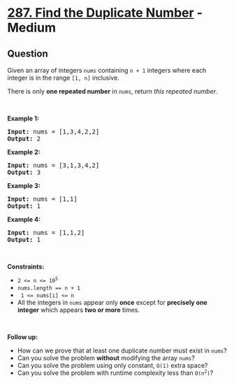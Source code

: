 # [287. Find the Duplicate Number](https://leetcode.com/problems/find-the-duplicate-number/) - Medium

## Question

Given an array of integers `` nums `` containing&nbsp;`` n + 1 `` integers where each integer is in the range `` [1, n] `` inclusive.

There is only __one repeated number__ in `` nums ``, return _this&nbsp;repeated&nbsp;number_.

&nbsp;

__Example 1:__

<pre><strong>Input:</strong> nums = [1,3,4,2,2]
<strong>Output:</strong> 2
</pre>

__Example 2:__

<pre><strong>Input:</strong> nums = [3,1,3,4,2]
<strong>Output:</strong> 3
</pre>

__Example 3:__

<pre><strong>Input:</strong> nums = [1,1]
<strong>Output:</strong> 1
</pre>

__Example 4:__

<pre><strong>Input:</strong> nums = [1,1,2]
<strong>Output:</strong> 1
</pre>

&nbsp;

__Constraints:__

* <code>2 &lt;= n &lt;= 10<sup>5</sup></code>
* `` nums.length == n + 1 ``
* <code> 1 &lt;= nums[i] &lt;= n </code>
* All the integers in `` nums `` appear only __once__ except for __precisely one integer__ which appears __two or more__ times.

&nbsp;

__Follow up:__

* How can we prove that at least one duplicate number must exist in `` nums ``?
* Can you solve the problem __without__ modifying the array `` nums ``?
* Can you solve the problem using only constant, `` O(1) `` extra space?
* Can you solve the problem with runtime complexity less than <code>O(n<sup>2</sup>)</code>?
